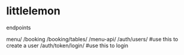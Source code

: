 # littlelemon


endpoints

menu/
/booking
/booking/tables/
/menu-api/
/auth/users/  #use this to create a user
/auth/token/login/  #use this to login

